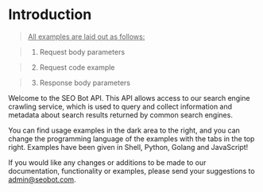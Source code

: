 # Introduction

> <u>All examples are laid out as follows:</u>

> 1. Request body parameters

> 2. Request code example 

> 3. Response body parameters

Welcome to the SEO Bot API. This API allows access to our search engine crawling service, which is used to query and collect information and metadata about search results returned by common search engines. 

You can find usage examples in the dark area to the right, and you can change the programming language of the examples with the tabs in the top right. Examples have been given in Shell, Python, Golang and JavaScript!

If you would like any changes or additions to be made to our documentation, functionality or examples, please send your suggestions to <a href="mailto:admin@seobot.com">admin@seobot.com</a>.
